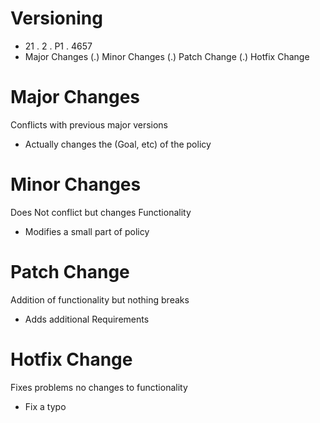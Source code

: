 # Versioning
 * 21 . 2 . P1 . 4657
 * Major Changes (.) Minor Changes (.) Patch Change (.) Hotfix Change

# Major Changes
Conflicts with previous major versions 
* Actually changes the (Goal, etc) of the policy
# Minor Changes
Does Not conflict but changes Functionality
* Modifies a small part of policy
# Patch Change
Addition of functionality but nothing breaks 
* Adds additional Requirements
# Hotfix Change
Fixes problems no changes to functionality
* Fix a typo